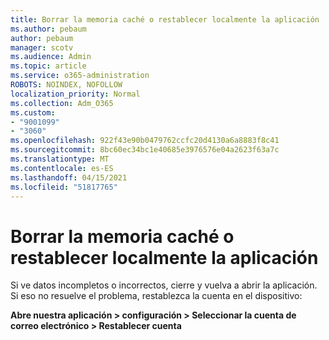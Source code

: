 ```yaml
---
title: Borrar la memoria caché o restablecer localmente la aplicación
ms.author: pebaum
author: pebaum
manager: scotv
ms.audience: Admin
ms.topic: article
ms.service: o365-administration
ROBOTS: NOINDEX, NOFOLLOW
localization_priority: Normal
ms.collection: Adm_O365
ms.custom:
- "9001099"
- "3060"
ms.openlocfilehash: 922f43e90b0479762ccfc20d4130a6a8883f8c41
ms.sourcegitcommit: 8bc60ec34bc1e40685e3976576e04a2623f63a7c
ms.translationtype: MT
ms.contentlocale: es-ES
ms.lasthandoff: 04/15/2021
ms.locfileid: "51817765"
---
```

# <a name="clear-the-cache-or-locally-reset-the-app"></a>Borrar la memoria caché o restablecer localmente la aplicación

Si ve datos incompletos o incorrectos, cierre y vuelva a abrir la aplicación.  Si eso no resuelve el problema, restablezca la cuenta en el dispositivo: 

**Abre nuestra aplicación > configuración > Seleccionar la cuenta de correo electrónico > Restablecer cuenta**